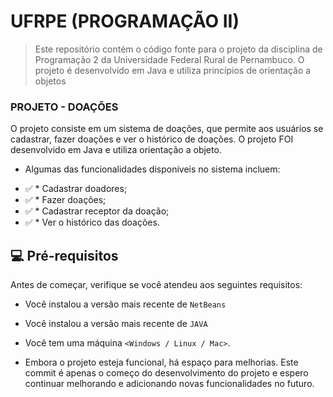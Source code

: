 # UFRPE (PROGRAMAÇÃO II)

> Este repositório contém o código fonte para o projeto da disciplina de Programação 2 da Universidade Federal Rural de Pernambuco. O projeto é desenvolvido em Java e utiliza princípios de orientação a objetos 

###  PROJETO - DOAÇÕES

O projeto consiste em um sistema de doações, que permite aos usuários se cadastrar, fazer doações e ver o histórico de doações. O projeto FOI desenvolvido em Java e utiliza orientação a objeto.

* Algumas das funcionalidades disponíveis no sistema incluem:
- ✅ * Cadastrar doadores;
- ✅ * Fazer doações;
- ✅ * Cadastrar receptor da doação;
- ✅ *  Ver o histórico das doações.

## 💻 Pré-requisitos

Antes de começar, verifique se você atendeu aos seguintes requisitos:
* Você instalou a versão mais recente de `NetBeans`
* Você instalou a versão mais recente de `JAVA`
* Você tem uma máquina `<Windows / Linux / Mac>`.



* Embora o projeto esteja funcional, há espaço para melhorias. Este commit é apenas o começo do desenvolvimento do projeto e espero continuar melhorando e adicionando novas funcionalidades no futuro.
